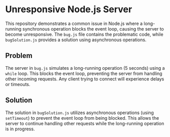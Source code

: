 # Unresponsive Node.js Server

This repository demonstrates a common issue in Node.js where a long-running synchronous operation blocks the event loop, causing the server to become unresponsive.  The `bug.js` file contains the problematic code, while `bugSolution.js` provides a solution using asynchronous operations.

## Problem

The server in `bug.js` simulates a long-running operation (5 seconds) using a `while` loop. This blocks the event loop, preventing the server from handling other incoming requests.  Any client trying to connect will experience delays or timeouts.

## Solution

The solution in `bugSolution.js` utilizes asynchronous operations (using `setTimeout`) to prevent the event loop from being blocked. This allows the server to continue handling other requests while the long-running operation is in progress.